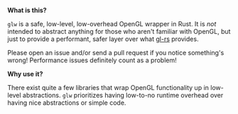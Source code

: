 **What is this?**

`glw` is a safe, low-level, low-overhead OpenGL wrapper in Rust.
It is *not* intended to abstract anything for those who aren't familiar with OpenGL, but just to provide a performant, safer layer over what [gl-rs](https://github.com/bjz/gl-rs) provides.

Please open an issue and/or send a pull request if you notice something's wrong!
Performance issues definitely count as a problem!

**Why use it?**

There exist quite a few libraries that wrap OpenGL functionality up in low-level abstractions. `glw` prioritizes having low-to-no runtime overhead over having nice abstractions or simple code.
